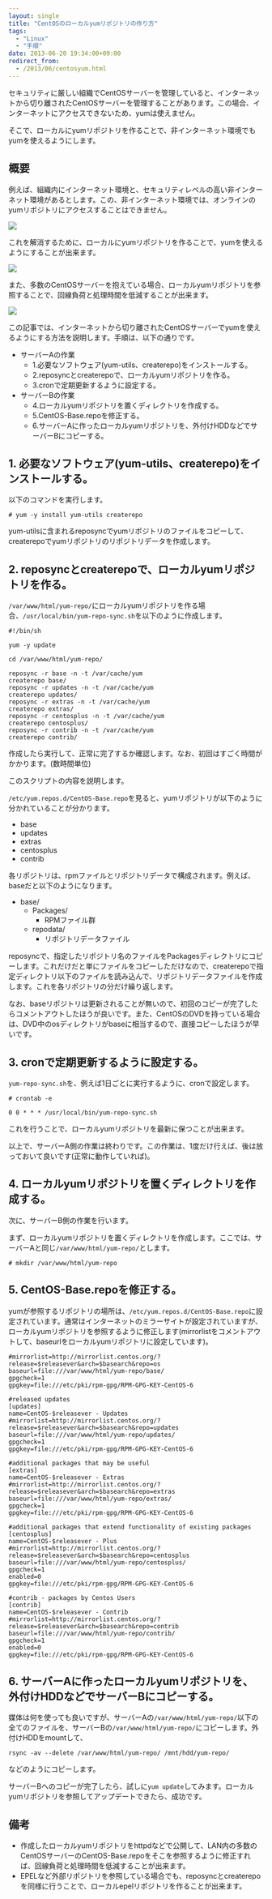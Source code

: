 ```yaml
---
layout: single
title: "CentOSのローカルyumリポジトリの作り方"
tags:
  - "Linux"
  - "手順"
date: 2013-06-20 19:34:00+09:00
redirect_from:
  - /2013/06/centosyum.html
---
```


セキュリティに厳しい組織でCentOSサーバーを管理していると、インターネットから切り離されたCentOSサーバーを管理することがあります。この場合、インターネットにアクセスできないため、yumは使えません。

そこで、ローカルにyumリポジトリを作ることで、非インターネット環境でもyumを使えるようにします。

## 概要

例えば、組織内にインターネット環境と、セキュリティレベルの高い非インターネット環境があるとします。この、非インターネット環境では、オンラインのyumリポジトリにアクセスすることはできません。

![](/assets/img/2013-06-20-build-local-yum-repository-for-centos/001.png)

これを解消するために、ローカルにyumリポジトリを作ることで、yumを使えるようにすることが出来ます。

![](/assets/img/2013-06-20-build-local-yum-repository-for-centos/002.png)

また、多数のCentOSサーバーを抱えている場合、ローカルyumリポジトリを参照することで、回線負荷と処理時間を低減することが出来ます。

![](/assets/img/2013-06-20-build-local-yum-repository-for-centos/003.png)

この記事では、インターネットから切り離されたCentOSサーバーでyumを使えるようにする方法を説明します。手順は、以下の通りです。

* サーバーAの作業
    * 1.必要なソフトウェア(yum-utils、createrepo)をインストールする。
    * 2.reposyncとcreaterepoで、ローカルyumリポジトリを作る。
    * 3.cronで定期更新するように設定する。
* サーバーBの作業
    * 4.ローカルyumリポジトリを置くディレクトリを作成する。
    * 5.CentOS-Base.repoを修正する。
    * 6.サーバーAに作ったローカルyumリポジトリを、外付けHDDなどでサーバーBにコピーする。

## 1. 必要なソフトウェア(yum-utils、createrepo)をインストールする。

以下のコマンドを実行します。

```
# yum -y install yum-utils createrepo
```

yum-utilsに含まれるreposyncでyumリポジトリのファイルをコピーして、createrepoでyumリポジトリのリポジトリデータを作成します。

## 2. reposyncとcreaterepoで、ローカルyumリポジトリを作る。

`/var/www/html/yum-repo/`にローカルyumリポジトリを作る場合、`/usr/local/bin/yum-repo-sync.sh`を以下のように作成します。

```
#!/bin/sh

yum -y update

cd /var/www/html/yum-repo/

reposync -r base -n -t /var/cache/yum
createrepo base/
reposync -r updates -n -t /var/cache/yum
createrepo updates/
reposync -r extras -n -t /var/cache/yum
createrepo extras/
reposync -r centosplus -n -t /var/cache/yum
createrepo centosplus/
reposync -r contrib -n -t /var/cache/yum
createrepo contrib/
```

作成したら実行して、正常に完了するか確認します。なお、初回はすごく時間がかかります。(数時間単位)

このスクリプトの内容を説明します。

`/etc/yum.repos.d/CentOS-Base.repo`を見ると、yumリポジトリが以下のように分かれていることが分かります。

* base
* updates
* extras
* centosplus
* contrib

各リポジトリは、rpmファイルとリポジトリデータで構成されます。例えば、baseだと以下のようになります。

* base/
    * Packages/
        * RPMファイル群
    * repodata/
        * リポジトリデータファイル

reposyncで、指定したリポジトリ名のファイルをPackagesディレクトリにコピーします。これだけだと単にファイルをコピーしただけなので、createrepoで指定ディレクトリ以下のファイルを読み込んで、リポジトリデータファイルを作成します。これを各リポジトリの分だけ繰り返します。

なお、baseリポジトリは更新されることが無いので、初回のコピーが完了したらコメントアウトしたほうが良いです。また、CentOSのDVDを持っている場合は、DVD中のosディレクトリがbaseに相当するので、直接コピーしたほうが早いです。

## 3. cronで定期更新するように設定する。

`yum-repo-sync.sh`を、例えば1日ごとに実行するように、cronで設定します。

```
# crontab -e
```

```
0 0 * * * /usr/local/bin/yum-repo-sync.sh
```

これを行うことで、ローカルyumリポジトリを最新に保つことが出来ます。

以上で、サーバーA側の作業は終わりです。この作業は、1度だけ行えば、後は放っておいて良いです(正常に動作していれば)。

## 4. ローカルyumリポジトリを置くディレクトリを作成する。

次に、サーバーB側の作業を行います。

まず、ローカルyumリポジトリを置くディレクトリを作成します。ここでは、サーバーAと同じ`/var/www/html/yum-repo/`とします。

```
# mkdir /var/www/html/yum-repo
```

## 5. CentOS-Base.repoを修正する。

yumが参照するリポジトリの場所は、`/etc/yum.repos.d/CentOS-Base.repo`に設定されています。通常はインターネットのミラーサイトが設定されていますが、ローカルyumリポジトリを参照するように修正します(mirrorlistをコメントアウトして、baseurlをローカルyumリポジトリに設定しています)。

```
#mirrorlist=http://mirrorlist.centos.org/?release=$releasever&arch=$basearch&repo=os
baseurl=file:///var/www/html/yum-repo/base/
gpgcheck=1
gpgkey=file:///etc/pki/rpm-gpg/RPM-GPG-KEY-CentOS-6

#released updates
[updates]
name=CentOS-$releasever - Updates
#mirrorlist=http://mirrorlist.centos.org/?release=$releasever&arch=$basearch&repo=updates
baseurl=file:///var/www/html/yum-repo/updates/
gpgcheck=1
gpgkey=file:///etc/pki/rpm-gpg/RPM-GPG-KEY-CentOS-6

#additional packages that may be useful
[extras]
name=CentOS-$releasever - Extras
#mirrorlist=http://mirrorlist.centos.org/?release=$releasever&arch=$basearch&repo=extras
baseurl=file:///var/www/html/yum-repo/extras/
gpgcheck=1
gpgkey=file:///etc/pki/rpm-gpg/RPM-GPG-KEY-CentOS-6

#additional packages that extend functionality of existing packages
[centosplus]
name=CentOS-$releasever - Plus
#mirrorlist=http://mirrorlist.centos.org/?release=$releasever&arch=$basearch&repo=centosplus
baseurl=file:///var/www/html/yum-repo/centosplus/
gpgcheck=1
enabled=0
gpgkey=file:///etc/pki/rpm-gpg/RPM-GPG-KEY-CentOS-6

#contrib - packages by Centos Users
[contrib]
name=CentOS-$releasever - Contrib
#mirrorlist=http://mirrorlist.centos.org/?release=$releasever&arch=$basearch&repo=contrib
baseurl=file:///var/www/html/yum-repo/contrib/
gpgcheck=1
enabled=0
gpgkey=file:///etc/pki/rpm-gpg/RPM-GPG-KEY-CentOS-6
```

## 6. サーバーAに作ったローカルyumリポジトリを、外付けHDDなどでサーバーBにコピーする。

媒体は何を使っても良いですが、サーバーAの`/var/www/html/yum-repo/`以下の全てのファイルを、サーバーBの`/var/www/html/yum-repo/`にコピーします。外付けHDDをmountして、

```
rsync -av --delete /var/www/html/yum-repo/ /mnt/hdd/yum-repo/
```

などのようにコピーします。

サーバーBへのコピーが完了したら、試しに`yum update`してみます。ローカルyumリポジトリを参照してアップデートできたら、成功です。

## 備考

* 作成したローカルyumリポジトリをhttpdなどで公開して、LAN内の多数のCentOSサーバーのCentOS-Base.repoをそこを参照するように修正すれば、回線負荷と処理時間を低減することが出来ます。
* EPELなど外部リポジトリを参照している場合でも、reposyncとcreaterepoを同様に行うことで、ローカルepelリポジトリを作ることが出来ます。
